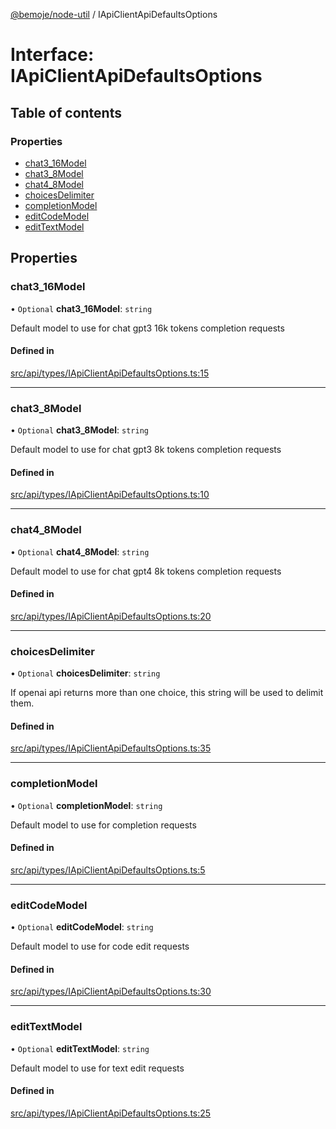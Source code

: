 [@bemoje/node-util](/docs/index.md) / IApiClientApiDefaultsOptions

# Interface: IApiClientApiDefaultsOptions

## Table of contents

### Properties

- [chat3\_16Model](/docs/interfaces/IApiClientApiDefaultsOptions.md#chat3_16model)
- [chat3\_8Model](/docs/interfaces/IApiClientApiDefaultsOptions.md#chat3_8model)
- [chat4\_8Model](/docs/interfaces/IApiClientApiDefaultsOptions.md#chat4_8model)
- [choicesDelimiter](/docs/interfaces/IApiClientApiDefaultsOptions.md#choicesdelimiter)
- [completionModel](/docs/interfaces/IApiClientApiDefaultsOptions.md#completionmodel)
- [editCodeModel](/docs/interfaces/IApiClientApiDefaultsOptions.md#editcodemodel)
- [editTextModel](/docs/interfaces/IApiClientApiDefaultsOptions.md#edittextmodel)

## Properties

### chat3\_16Model

• `Optional` **chat3\_16Model**: `string`

Default model to use for chat gpt3 16k tokens completion requests

#### Defined in

[src/api/types/IApiClientApiDefaultsOptions.ts:15](https://github.com/bemoje/bemoje-node-util/blob/3683199/src/api/types/IApiClientApiDefaultsOptions.ts#L15)

___

### chat3\_8Model

• `Optional` **chat3\_8Model**: `string`

Default model to use for chat gpt3 8k tokens completion requests

#### Defined in

[src/api/types/IApiClientApiDefaultsOptions.ts:10](https://github.com/bemoje/bemoje-node-util/blob/3683199/src/api/types/IApiClientApiDefaultsOptions.ts#L10)

___

### chat4\_8Model

• `Optional` **chat4\_8Model**: `string`

Default model to use for chat gpt4 8k tokens completion requests

#### Defined in

[src/api/types/IApiClientApiDefaultsOptions.ts:20](https://github.com/bemoje/bemoje-node-util/blob/3683199/src/api/types/IApiClientApiDefaultsOptions.ts#L20)

___

### choicesDelimiter

• `Optional` **choicesDelimiter**: `string`

If openai api returns more than one choice, this string will be used to delimit them.

#### Defined in

[src/api/types/IApiClientApiDefaultsOptions.ts:35](https://github.com/bemoje/bemoje-node-util/blob/3683199/src/api/types/IApiClientApiDefaultsOptions.ts#L35)

___

### completionModel

• `Optional` **completionModel**: `string`

Default model to use for completion requests

#### Defined in

[src/api/types/IApiClientApiDefaultsOptions.ts:5](https://github.com/bemoje/bemoje-node-util/blob/3683199/src/api/types/IApiClientApiDefaultsOptions.ts#L5)

___

### editCodeModel

• `Optional` **editCodeModel**: `string`

Default model to use for code edit requests

#### Defined in

[src/api/types/IApiClientApiDefaultsOptions.ts:30](https://github.com/bemoje/bemoje-node-util/blob/3683199/src/api/types/IApiClientApiDefaultsOptions.ts#L30)

___

### editTextModel

• `Optional` **editTextModel**: `string`

Default model to use for text edit requests

#### Defined in

[src/api/types/IApiClientApiDefaultsOptions.ts:25](https://github.com/bemoje/bemoje-node-util/blob/3683199/src/api/types/IApiClientApiDefaultsOptions.ts#L25)
